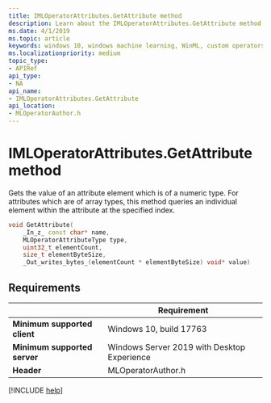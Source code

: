 ```yaml
---
title: IMLOperatorAttributes.GetAttribute method
description: Learn about the IMLOperatorAttributes.GetAttribute method. This method gets the value of an attribute element which is of a numeric type.
ms.date: 4/1/2019
ms.topic: article
keywords: windows 10, windows machine learning, WinML, custom operators, GetAttribute
ms.localizationpriority: medium
topic_type:
- APIRef
api_type:
- NA
api_name:
- IMLOperatorAttributes.GetAttribute
api_location:
- MLOperatorAuthor.h
---
```


# IMLOperatorAttributes.GetAttribute method

Gets the value of an attribute element which is of a numeric type. For attributes which are of array types, this method queries an individual element within the attribute at the specified index.

```cpp
void GetAttribute(
    _In_z_ const char* name,
    MLOperatorAttributeType type,
    uint32_t elementCount,
    size_t elementByteSize,
    _Out_writes_bytes_(elementCount * elementByteSize) void* value)
```

## Requirements

| | Requirement |
|-|-|
| **Minimum supported client** | Windows 10, build 17763 |
| **Minimum supported server** | Windows Server 2019 with Desktop Experience |
| **Header** | MLOperatorAuthor.h |

[!INCLUDE [help](../../includes/get-help.md)]
